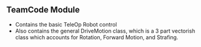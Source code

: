 ## TeamCode Module
* Contains the basic TeleOp Robot control
* Also contains the general DriveMotion class, which is a 3 part vectorish class which accounts for Rotation, Forward Motion, and Strafing.